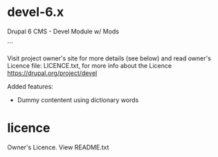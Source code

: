 devel-6.x
=========

Drupal 6 CMS - Devel Module w/ Mods

´´´


Visit project owner's site for more details (see below) and read owner's Licence file: LICENCE.txt, for more info about the Licence
https://drupal.org/project/devel


Added features:
* Dummy contentent using dictionary words  


licence
=========

Owner's Licence. View README.txt
